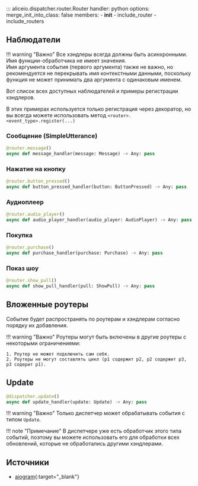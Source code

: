 ::: aliceio.dispatcher.router.Router
    handler: python
    options:
      merge_init_into_class: false
      members:
        - __init__
        - include_router
        - include_routers


## Наблюдатели

!!! warning "Важно"
    Все хэндлеры всегда должны быть асинхронными. Имя функции-обработчика не имеет значения. \
    Имя аргумента события (первого аргумента) также не важно, но рекомендуется не перекрывать имя контекстными данными, поскольку функция не может принимать два аргумента с одинаковым именем.

Вот список всех доступных наблюдателей и примеры регистрации хэндлеров.

В этих примерах используется только регистрация через декоратор, но вы всегда можете использовать метод `<router>.<event_type>.register(...)`

### Сообщение (SimpleUtterance)
```python
@router.message()
async def message_handler(message: Message) -> Any: pass
```

### Нажатие на кнопку
```python
@router.button_pressed()
async def button_pressed_handler(button: ButtonPressed) -> Any: pass
```

### Аудиоплеер
```python
@router.audio_player()
async def audio_player_handler(audio_player: AudioPlayer) -> Any: pass
```


### Покупка
```python
@router.purchase()
async def purchase_handler(purchase: Purchase) -> Any: pass
```

### Показ шоу
```python
@router.show_pull()
async def show_pull_handler(pull: ShowPull) -> Any: pass
```

## Вложенные роутеры

Событие будет распространять по роутерам и хэндлерам согласно порядку их добавления.

!!! warning "Важно"
    Роутеры могут быть включены в другие роутеры с некоторыми ограничениями:

    1. Роутер не может подключить сам себя.
    2. Роутеры не могут составлять цикл (р1 содержит р2, р2 содержит р3, р3 содерит р1).

## Update
```python
@dispatcher.update()
async def update_handler(update: Update) -> Any: pass
```

!!! warning "Важно"
    Только диспетчер может обрабатывать события с типом `Update`.

!!! note "Примечание"
    В диспетчере уже есть обработчик этого типа событий, поэтому вы можете использовать его для обработки всех обновлений, которые не обработались другими хэндлерами.


## Источники

* [aiogram](https://docs.aiogram.dev/en/dev-3.x/dispatcher/router.html){:target="_blank"}
